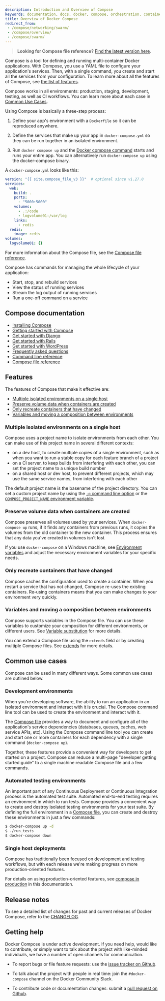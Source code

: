 ```yaml
---
description: Introduction and Overview of Compose
keywords: documentation, docs, docker, compose, orchestration, containers
title: Overview of Docker Compose
redirect_from:
 - /compose/networking/swarm/
 - /compose/overview/
 - /compose/swarm/
---
```


>**Looking for Compose file reference?** [Find the latest version here](compose-file/index.md).

Compose is a tool for defining and running multi-container Docker applications.
With Compose, you use a YAML file to configure your application's services.
Then, with a single command, you create and start all the services
from your configuration. To learn more about all the features of Compose,
see [the list of features](#features).

Compose works in all environments: production, staging, development, testing, as
well as CI workflows. You can learn more about each case in [Common Use
Cases](#common-use-cases).

Using Compose is basically a three-step process:

1. Define your app's environment with a `Dockerfile` so it can be reproduced
anywhere.

2. Define the services that make up your app in `docker-compose.yml`
so they can be run together in an isolated environment.

3. Run `docker compose up` and the [Docker compose command](cli-command.md) starts and runs your entire app. You can alternatively run `docker-compose up` using the docker-compose binary.

A `docker-compose.yml` looks like this:

```yaml
version: "{{ site.compose_file_v3 }}"  # optional since v1.27.0
services:
  web:
    build: .
    ports:
      - "5000:5000"
    volumes:
      - .:/code
      - logvolume01:/var/log
    links:
      - redis
  redis:
    image: redis
volumes:
  logvolume01: {}
```

For more information about the Compose file, see the
[Compose file reference](compose-file/index.md).

Compose has commands for managing the whole lifecycle of your application:

 * Start, stop, and rebuild services
 * View the status of running services
 * Stream the log output of running services
 * Run a one-off command on a service

## Compose documentation

- [Installing Compose](install.md)
- [Getting started with Compose](gettingstarted.md)
- [Get started with Django](django.md)
- [Get started with Rails](rails.md)
- [Get started with WordPress](wordpress.md)
- [Frequently asked questions](faq.md)
- [Command line reference](reference/index.md)
- [Compose file reference](compose-file/index.md)

## Features

The features of Compose that make it effective are:

* [Multiple isolated environments on a single host](#multiple-isolated-environments-on-a-single-host)
* [Preserve volume data when containers are created](#preserve-volume-data-when-containers-are-created)
* [Only recreate containers that have changed](#only-recreate-containers-that-have-changed)
* [Variables and moving a composition between environments](#variables-and-moving-a-composition-between-environments)

### Multiple isolated environments on a single host

Compose uses a project name to isolate environments from each other. You can make use of this project name in several different contexts:

* on a dev host, to create multiple copies of a single environment, such as when you want to run a stable copy for each feature branch of a project
* on a CI server, to keep builds from interfering with each other, you can set
  the project name to a unique build number
* on a shared host or dev host, to prevent different projects, which may use the
  same service names, from interfering with each other

The default project name is the basename of the project directory. You can set
a custom project name by using the
[`-p` command line option](reference/overview.md) or the
[`COMPOSE_PROJECT_NAME` environment variable](reference/envvars.md#compose_project_name).

### Preserve volume data when containers are created

Compose preserves all volumes used by your services. When `docker-compose up`
runs, if it finds any containers from previous runs, it copies the volumes from
the old container to the new container. This process ensures that any data
you've created in volumes isn't lost.

If you use `docker-compose` on a Windows machine, see
[Environment variables](reference/envvars.md) and adjust the necessary environment
variables for your specific needs.


### Only recreate containers that have changed

Compose caches the configuration used to create a container. When you
restart a service that has not changed, Compose re-uses the existing
containers. Re-using containers means that you can make changes to your
environment very quickly.


### Variables and moving a composition between environments

Compose supports variables in the Compose file. You can use these variables
to customize your composition for different environments, or different users.
See [Variable substitution](compose-file/compose-file-v3.md#variable-substitution) for more
details.

You can extend a Compose file using the `extends` field or by creating multiple
Compose files. See [extends](extends.md) for more details.


## Common use cases

Compose can be used in many different ways. Some common use cases are outlined
below.

### Development environments

When you're developing software, the ability to run an application in an
isolated environment and interact with it is crucial. The Compose command
line tool can be used to create the environment and interact with it.

The [Compose file](compose-file/index.md) provides a way to document and configure
all of the application's service dependencies (databases, queues, caches,
web service APIs, etc). Using the Compose command line tool you can create
and start one or more containers for each dependency with a single command
(`docker-compose up`).

Together, these features provide a convenient way for developers to get
started on a project. Compose can reduce a multi-page "developer getting
started guide" to a single machine readable Compose file and a few commands.

### Automated testing environments

An important part of any Continuous Deployment or Continuous Integration process
is the automated test suite. Automated end-to-end testing requires an
environment in which to run tests. Compose provides a convenient way to create
and destroy isolated testing environments for your test suite. By defining the full environment in a [Compose file](compose-file/index.md), you can create and destroy these environments in just a few commands:

```bash
$ docker-compose up -d
$ ./run_tests
$ docker-compose down
```

### Single host deployments

Compose has traditionally been focused on development and testing workflows,
but with each release we're making progress on more production-oriented features.

For details on using production-oriented features, see
[compose in production](production.md) in this documentation.


## Release notes

To see a detailed list of changes for past and current releases of Docker
Compose, refer to the
[CHANGELOG](https://github.com/docker/compose/blob/master/CHANGELOG.md).

## Getting help

Docker Compose is under active development. If you need help, would like to
contribute, or simply want to talk about the project with like-minded
individuals, we have a number of open channels for communication.

* To report bugs or file feature requests: use the [issue tracker on Github](https://github.com/docker/compose/issues).

* To talk about the project with people in real time: join the
  `#docker-compose` channel on the Docker Community Slack.

* To contribute code or documentation changes: submit a [pull request on Github](https://github.com/docker/compose/pulls).
